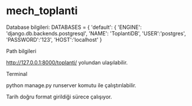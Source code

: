 # mech_toplanti

Database bilgileri:
DATABASES = {
    'default': {
        'ENGINE': 'django.db.backends.postgresql',
        'NAME': 'ToplantiDB',
        'USER':'postgres',
        'PASSWORD':'123',
        'HOST':'localhost'
    }
    
Path bilgileri

http://127.0.0.1:8000/toplanti/  yolundan ulaşılabilir.

Terminal

python manage.py runserver komutu ile çalıştırılabilir.

Tarih doğru format girildiği sürece çalışıyor.
